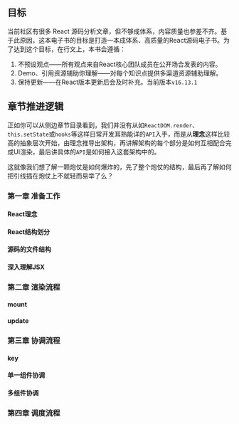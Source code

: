 ## 目标

当前社区有很多 React 源码分析文章，但不够成体系，内容质量也参差不齐。基于此原因，这本电子书的目标是打造一本成体系、高质量的React源码电子书。为了达到这个目标，在行文上，本书会遵循：

1. 不预设观点——所有观点来自React核心团队成员在公开场合发表的内容。
2. Demo、引用资源辅助你理解——对每个知识点提供多渠道资源辅助理解。
3. 保持更新——在React版本更新后会及时补充。当前版本`v16.13.1`

## 章节推进逻辑
正如你可以从侧边章节目录看到，我们并没有从如`ReactDOM.render`、`this.setState`或`hooks`等这样日常开发耳熟能详的`API`入手，而是从**理念**这样比较高的抽象层次开始，由理念推导出架构，再讲解架构的每个部分是如何互相配合完成UI渲染，最后讲具体的`API`是如何接入这套架构中的。

这就像我们想了解一颗炮仗是如何爆炸的，先了整个炮仗的结构，最后再了解如何把引线插在炮仗上不就轻而易举了么？


### 第一章 准备工作
#### React理念
#### React结构划分
#### 源码的文件结构
#### 深入理解JSX
 
### 第二章 渲染流程
#### mount
#### update

### 第三章 协调流程
#### key
#### 单一组件协调
#### 多组件协调

### 第四章 调度流程